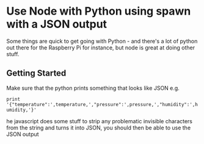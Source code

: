 # Use Node with Python using spawn with a JSON output

Some things are quick to get going with Python - and there's a lot of python out there for the Raspberry Pi for instance, but node is great at doing other stuff.

## Getting Started

Make sure that the python prints something that looks like JSON
e.g. 

````print '{"temperature":',temperature,',"pressure":',pressure,',"humidity":',humidity,'}'````

he javascript does some stuff to strip any problematic invisible characters from the string and turns it into JSON, you should then be able to use the JSON output
